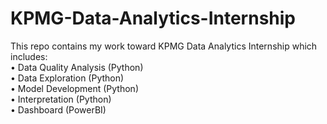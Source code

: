 # KPMG-Data-Analytics-Internship
This repo contains my work toward KPMG Data Analytics Internship which includes:
</br>
•	Data Quality Analysis (Python)</br>
•	Data Exploration (Python)</br>
•	Model Development (Python)</br>
•	Interpretation (Python)</br>
•	Dashboard (PowerBI)</br>



